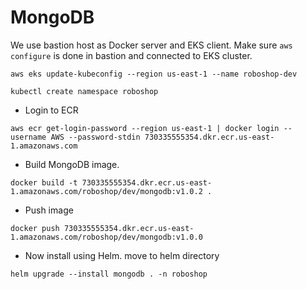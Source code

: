 # MongoDB

We use bastion host as Docker server and EKS client.
Make sure `aws configure` is done in bastion and connected to EKS cluster.
```
aws eks update-kubeconfig --region us-east-1 --name roboshop-dev
```
```
kubectl create namespace roboshop
```
* Login to ECR
```
aws ecr get-login-password --region us-east-1 | docker login --username AWS --password-stdin 730335555354.dkr.ecr.us-east-1.amazonaws.com
```
* Build MongoDB image.
```
docker build -t 730335555354.dkr.ecr.us-east-1.amazonaws.com/roboshop/dev/mongodb:v1.0.2 .
```
* Push image
```
docker push 730335555354.dkr.ecr.us-east-1.amazonaws.com/roboshop/dev/mongodb:v1.0.0
```
* Now install using Helm. move to helm directory
```
helm upgrade --install mongodb . -n roboshop
```